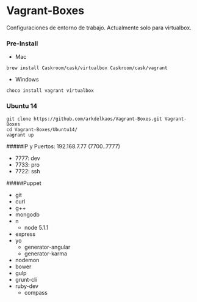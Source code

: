 # Vagrant-Boxes
Configuraciones de entorno de trabajo. Actualmente solo para virtualbox.

### Pre-Install
* Mac  
```
brew install Caskroom/cask/virtualbox Caskroom/cask/vagrant
````
* Windows  
```
choco install vagrant virtualbox
```

### Ubuntu 14
```
git clone https://github.com/arkdelkaos/Vagrant-Boxes.git Vagrant-Boxes
cd Vagrant-Boxes/Ubuntu14/
vagrant up
```

#####IP y Puertos:
192.168.7.77  (7700..7777)
* 7777: dev
* 7733: pro
* 7722: ssh

#####Puppet
* git
* curl  
* g++  
* mongodb  
* n  
  * node 5.1.1
* express  
* yo  
  * generator-angular  
  * generator-karma  
* nodemon  
* bower  
* gulp  
* grunt-cli  
* ruby-dev  
  * compass
